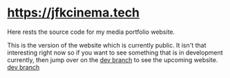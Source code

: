 # <https://jfkcinema.tech>

Here rests the source code for my media portfolio website.

This is the version of the website which is currently public. It isn't that interesting right now so if you want to see something that is in development currently, then jump over on the [dev branch](/tree/dev) to see the upcoming website.
 [dev branch](/../../tree/dev)
